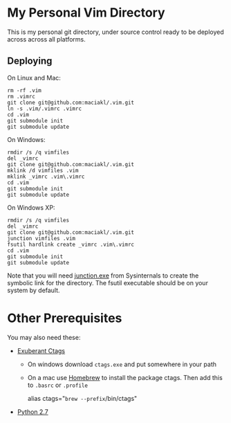 My Personal Vim Directory
===

This is my personal git directory, under source control ready to be deployed
across across all platforms.

Deploying
---

On Linux and Mac:

    rm -rf .vim
    rm .vimrc
    git clone git@github.com:maciakl/.vim.git
    ln -s .vim/.vimrc .vimrc
    cd .vim
    git submodule init
    git submodule update

On Windows:

    rmdir /s /q vimfiles
    del _vimrc
    git clone git@github.com:maciakl/.vim.git
    mklink /d vimfiles .vim
    mklink _vimrc .vim\.vimrc
    cd .vim
    git submodule init
    git submodule update

On Windows XP:

	rmdir /s /q vimfiles
    del _vimrc
    git clone git@github.com:maciakl/.vim.git
    junction vimfiles .vim
    fsutil hardlink create _vimrc .vim\.vimrc
    cd .vim
    git submodule init
    git submodule update

Note that you will need [junction.exe](http://technet.microsoft.com/en-us/sysinternals/bb896768.aspx) from Sysinternals to create the symbolic link for the directory. The fsutil executable should be on your system by default.

Other Prerequisites
===================

You may also need these:

  - [Exuberant Ctags](http://ctags.sourceforge.net/) 
     
     - On windows download `ctags.exe` and put somewhere in your path
     - On a mac use [Homebrew](http://mxcl.github.com/homebrew/) to install the package ctags. Then add this to `.basrc` or `.profile`
     
    	alias ctags="`brew --prefix`/bin/ctags"

  - [Python 2.7](http://www.python.org/getit/releases/2.7/)


